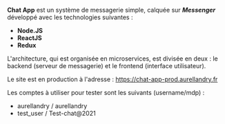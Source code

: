 <b>Chat App</b> est un système de messagerie simple, calquée sur <b><i>Messenger</i></b> développé avec les technologies suivantes :

* <b>Node.JS</b>
* <b>ReactJS</b>
* <b>Redux</b>

L'architecture, qui est organisée en microservices, est divisée en deux : le backend (serveur de messagerie) et le frontend (interface utilisateur).

Le site est en production à l'adresse : https://chat-app-prod.aurellandry.fr

Les comptes à utiliser pour tester sont les suivants (username/mdp) :

* aurellandry / aurellandry
* test_user / Test-chat@2021
